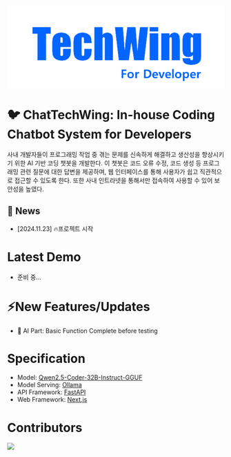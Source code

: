 ![alt text](./assets/img/logo01.png)
# 🐦 ChatTechWing: In-house Coding Chatbot System for Developers
사내 개발자들이 프로그래밍 작업 중 겪는 문제를 신속하게 해결하고 생산성을 향상시키기 위한 AI 기반 코딩 챗봇을 개발한다. 이 챗봇은 코드 오류 수정, 코드 생성 등 프로그래밍 관련 질문에 대한 답변을 제공하며, 웹 인터페이스를 통해 사용자가 쉽고 직관적으로 접근할 수 있도록 한다. 또한 사내 인트라넷을 통해서만 접속하여 사용할 수 있어 보안성을 높였다.
## 📰 News
- [2024.11.23] 🔥프로젝트 시작

# Latest Demo
- 준비 중...

# ⚡️New Features/Updates
- 🔄 AI Part: Basic Function Complete before testing

# Specification
- Model: [Qwen2.5-Coder-32B-Instruct-GGUF](https://github.com/QwenLM/Qwen2.5-Coder)
- Model Serving: [Ollama](https://ollama.com/)
- API Framework: [FastAPI](https://fastapi.tiangolo.com/)
- Web Framework: [Next.js](https://nextjs.org/)

# Contributors
<a href="https://github.com/NewPlus/ChatTW/graphs/contributors">
    <img src="https://contrib.rocks/image?repo=NewPlus/ChatTW" />
</a>